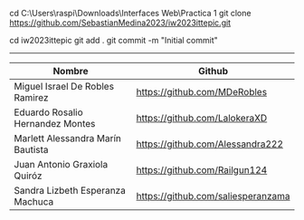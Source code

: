 <!-- Clonar repositorio -->
cd C:\Users\raspi\Downloads\Interfaces Web\Practica 1
git clone https://github.com/SebastianMedina2023/iw2023ittepic.git

<!-- Hacer un commit -->
cd iw2023ittepic
git add .
git commit -m "Initial commit"

--------------------------------------------------------------------------
| Nombre                            | Github                             |
|-----------------------------------|------------------------------------|
| Miguel Israel De Robles Ramirez   | https://github.com/MDeRobles       |
| Eduardo Rosalio Hernandez Montes  | https://github.com/LalokeraXD      |
| Marlett Alessandra Marín Bautista | https://github.com/Alessandra222   |
| Juan Antonio Graxiola Quiróz      | https://github.com/Railgun124      |
| Sandra Lizbeth Esperanza Machuca  | https://github.com/saliesperanzama |